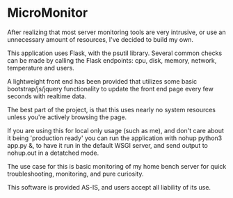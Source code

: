 # MicroMonitor

After realizing that most server monitoring tools are very intrusive, or use an unnecessary amount of resources,
I've decided to build my own.

This application uses Flask, with the psutil library. Several common checks can be made
by calling the Flask endpoints: cpu, disk, memory, network, temperature and users.

A lightweight front end has been provided that utilizes some basic bootstrap/js/jquery functionality
to update the front end page every few seconds with realtime data.

The best part of the project, is that this uses nearly no system resources unless you're actively browsing the page.

If you are using this for local only usage (such as me), and don't care about it being 'production ready'
you can run the application with nohup python3 app.py &, to have it run in the default WSGI server,
and send output to nohup.out in a detatched mode.

The use case for this is basic monitoring of my home bench server for quick troubleshooting, monitoring, and pure
curiosity.

This software is provided AS-IS, and users accept all liability of its use.